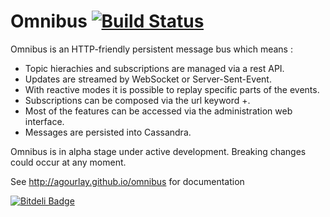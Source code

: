 Omnibus  [![Build Status](https://travis-ci.org/agourlay/omnibus.png?branch=master)](https://travis-ci.org/agourlay/omnibus)
=========

Omnibus is an HTTP-friendly persistent message bus which means :

- Topic hierachies and subscriptions are managed via a rest API.
- Updates are streamed by WebSocket or Server-Sent-Event.
- With reactive modes it is possible to replay specific parts of the events.
- Subscriptions can be composed via the url keyword +.
- Most of the features can be accessed via the administration web interface.
- Messages are persisted into Cassandra.

Omnibus is in alpha stage under active development. Breaking changes could occur at any moment.

See <http://agourlay.github.io/omnibus> for documentation 

[![Bitdeli Badge](https://d2weczhvl823v0.cloudfront.net/agourlay/omnibus/trend.png)](https://bitdeli.com/free "Bitdeli Badge")